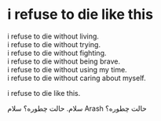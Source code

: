 # i refuse to die like this
i refuse to die without living.  
i refuse to die without trying.  
i refuse to die without fighting.  
i refuse to die without being brave.  
i refuse to die without using my time.  
i refuse to die without caring about myself.  

i refuse to die like this.

سلام. حالت چطوره؟
سلام Arash حالت چطوره؟